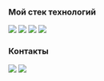 ###

### Мой стек технологий

<img src="https://img.shields.io/badge/flutter-333333?style=for-the-badge&logo=flutter&logoColor=blue"/> <img src="https://img.shields.io/badge/dart-333333?style=for-the-badge&logo=dart&logoColor=blue"/> <img src="https://img.shields.io/badge/github-333333?style=for-the-badge&logo=github&logoColor=ЦВЕТ ЛОГОТИПА"/> <img src="https://img.shields.io/badge/git-333333?style=for-the-badge&logo=git&logoColor=ЦВЕТ ЛОГОТИПА"/>

### Контакты

<img src="https://img.shields.io/badge/telegram-333333?style=for-the-badge&logo=telegram&logoColor=blue&link=https://t.me/IvaKrapivka"/> <img src="https://img.shields.io/badge/vk-333333?style=for-the-badge&logo=vk&logoColor=blue&link=https://vk.com/krapivka436"/> 


<!--
**Krapivka/Krapivka** is a ✨ _special_ ✨ repository because its `README.md` (this file) appears on your GitHub profile.

Here are some ideas to get you started:

- 🔭 I’m currently working on ...
- 🌱 I’m currently learning ...
- 👯 I’m looking to collaborate on ...
- 🤔 I’m looking for help with ...
- 💬 Ask me about ...
- 📫 How to reach me: ...
- 😄 Pronouns: ...
- ⚡ Fun fact: ...
-->
